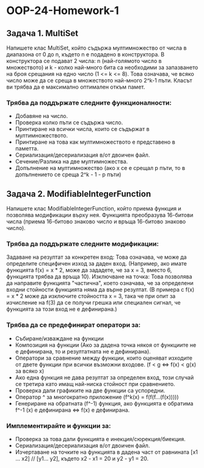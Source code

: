 # OOP-24-Homework-1
## Задача 1. МultiSet
Напишете клас МultiSet, който съдържа мултимножество от числа в диапазона от 0 до n, където n е подадено в конструктора. В конструктора се подават 2 числа: n (най-голямото число в множеството) и k - колко най-много бита са необходими за запазването на броя срещания на едно число (1 <= k <= 8).
Това означава, че всяко число може да се среща в множеството най-много 2^k-1  пъти.
Класът ви трябва да е максимално оптимален откъм памет.

### Трябва да поддържате следните функционалности:
- Добавяне на число.
- Проверка колко пъти се съдържа число.
- Принтиране на всички числа, които се съдържат в мултимножеството.
- Принтиране на това как мултимножеството е представено в паметта.
- Сериализация/десериализация в/от двоичен файл.
- Сечение/Разлика на две мултимножества.
- Допълнение на мултимножество  (ако x се е срещал p пъти, то в допълнението се среща 2^k - 1 - p пъти)

## Задача 2. ModifiableIntegerFunction
Напишете клас ModifiableIntegerFunction, който приема функция и позволява модификации върху нея. Функцията преобразува 16-битови числа (приема 16-битово знаково число и връща 16-битово знаково число).

### Трябва да поддържате следните модификации:
Задаване на резултат за конкретен вход: Това означава, че може да определите специфичен изход за даден вход. (Например, ако имате функцията f(x) = x * 2, може да зададете, че за x = 3, вместо 6, функцията трябва да връща 10).
Изключване на точка: Това позволява да направите функцията "частична", което означава, че за определени входни стойности функцията няма да върне резултат.
(В примера с f(x) = x * 2 може да изключите стойността x = 3, така че при опит за изчисление на f(3) да се получи грешка или специален сигнал, че функцията за този вход не е дефинирана.)

### Трябва да се предефинират оператори за:
- Събиране/изваждане на функции
- Композиция на функции
(Ако за дадена точка някоя от функциите не е дефинирана, то и резултатната не е дефинирана).
- Оператори за сравнение между функции, които оценяват изходите от двете функции при всички възможни входове. (f < g ⇔ f(x) < g(x) за всяко x)
- Ако една функция не дава резултат за определен вход, този случай се третира като имащ най-ниска стойност при сравнението.
- Проверка дали графиките на две функции са успоредни.
- Оператор ^ за многократно приложение (f^k(x) = f(f(f…(f(x)))))
- Генериране на обратната (f^-1) функция, ако функцията е обратима
f^-1 (x) е дефинирана ⇔ f(x) е дефинирана.
### Имплементирайте и функции за:
- Проверка за това дали функцията е инекция/сюрекция/биекция.
- Сериализация/десериализация в/от двоичен файл.
- Изчертаване на точките на функцията в дадена част от равнината [x1 … x2] // [y1… y2], където x2 - x1 = 20  и y2 - y1 = 20.
